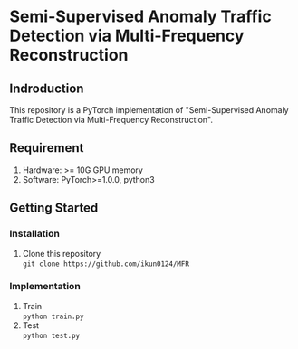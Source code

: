 # Semi-Supervised Anomaly Traffic Detection via Multi-Frequency Reconstruction

## Indroduction
This repository is a PyTorch implementation of "Semi-Supervised Anomaly Traffic Detection via Multi-Frequency Reconstruction".

## Requirement
1. Hardware: >= 10G GPU memory
2. Software: PyTorch>=1.0.0, python3

## Getting Started
### Installation
1. Clone this repository  
```git clone https://github.com/ikun0124/MFR```

### Implementation
1. Train  
```python train.py```
2. Test  
```python test.py```
